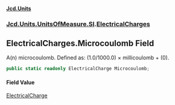 #### [Jcd.Units](index.md 'index')
### [Jcd.Units.UnitsOfMeasure.SI](Jcd.Units.UnitsOfMeasure.SI.md 'Jcd.Units.UnitsOfMeasure.SI').[ElectricalCharges](ElectricalCharges.md 'Jcd.Units.UnitsOfMeasure.SI.ElectricalCharges')

## ElectricalCharges.Microcoulomb Field

A(n) microcoulomb. Defined as: (1.0/1000.0) × millicoulomb + (0).

```csharp
public static readonly ElectricalCharge Microcoulomb;
```

#### Field Value
[ElectricalCharge](ElectricalCharge.md 'Jcd.Units.UnitTypes.ElectricalCharge')